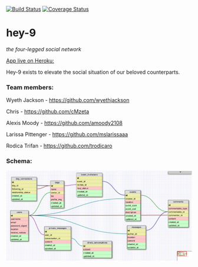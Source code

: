 [![Build Status](https://travis-ci.org/chi-cicadas-2015/hey-9.svg?branch=master)](https://travis-ci.org/chi-cicadas-2015/hey-9) [![Coverage Status](https://coveralls.io/repos/chi-cicadas-2015/hey-9/badge.svg?branch=master&service=github)](https://coveralls.io/github/chi-cicadas-2015/hey-9?branch=master)

# hey-9
*the four-legged social network*

[App live on Heroku:](hey-9.herokuapp.com)

Hey-9 exists to elevate the social situation of our beloved counterparts.

### Team members:

Wyeth Jackson - https://github.com/wyethjackson

Chris - https://github.com/cMzeta

Alexis Moody - https://github.com/amoody2108

Larissa Pittenger - https://github.com/mslarissaaa

Rodica Trifan - https://github.com/trodicaro

### Schema:

![Schema](database_schema7.png)
